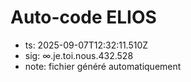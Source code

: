 # Auto-code ELIOS
- ts: 2025-09-07T12:32:11.510Z
- sig: ∞.je.toi.nous.432.528
- note: fichier généré automatiquement